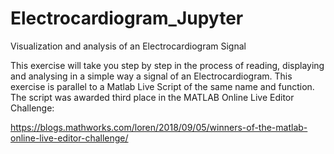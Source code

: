 # Electrocardiogram_Jupyter
Visualization and analysis of an Electrocardiogram Signal

This exercise will take you step by step in the process of reading, displaying and analysing in a simple way a signal of an Electrocardiogram. This exercise is parallel to a Matlab Live Script of the same name and function. The script was awarded third place in the MATLAB Online Live Editor Challenge:

https://blogs.mathworks.com/loren/2018/09/05/winners-of-the-matlab-online-live-editor-challenge/
